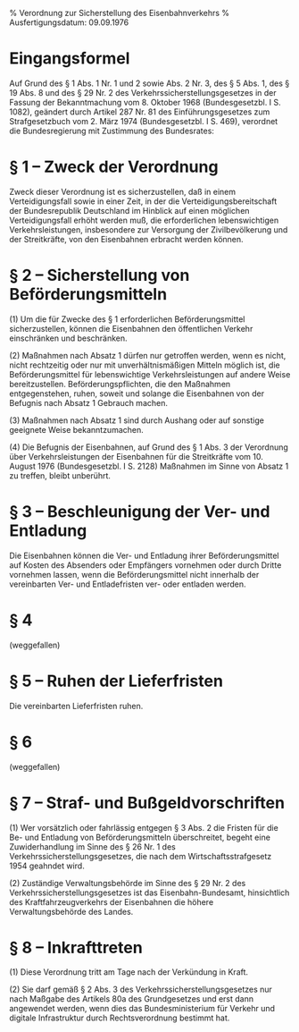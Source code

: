 % Verordnung zur Sicherstellung des Eisenbahnverkehrs
% Ausfertigungsdatum: 09.09.1976
 
# Eingangsformel

Auf Grund des § 1 Abs. 1 Nr. 1 und 2 sowie Abs. 2 Nr. 3, des § 5 Abs. 1, des § 19 Abs. 8 und des § 29 Nr. 2 des Verkehrssicherstellungsgesetzes in der Fassung der Bekanntmachung vom 8. Oktober 1968 (Bundesgesetzbl. I S. 1082), geändert durch Artikel 287 Nr. 81 des Einführungsgesetzes zum Strafgesetzbuch vom 2. März 1974 (Bundesgesetzbl. I S. 469), verordnet die Bundesregierung mit Zustimmung des Bundesrates:

# § 1 – Zweck der Verordnung

Zweck dieser Verordnung ist es sicherzustellen, daß in einem Verteidigungsfall sowie in einer Zeit, in der die Verteidigungsbereitschaft der Bundesrepublik Deutschland im Hinblick auf einen möglichen Verteidigungsfall erhöht werden muß, die erforderlichen lebenswichtigen Verkehrsleistungen, insbesondere zur Versorgung der Zivilbevölkerung und der Streitkräfte, von den Eisenbahnen erbracht werden können.

# § 2 – Sicherstellung von Beförderungsmitteln

(1) Um die für Zwecke des § 1 erforderlichen Beförderungsmittel sicherzustellen, können die Eisenbahnen den öffentlichen Verkehr einschränken und beschränken.

(2) Maßnahmen nach Absatz 1 dürfen nur getroffen werden, wenn es nicht, nicht rechtzeitig oder nur mit unverhältnismäßigen Mitteln möglich ist, die Beförderungsmittel für lebenswichtige Verkehrsleistungen auf andere Weise bereitzustellen. Beförderungspflichten, die den Maßnahmen entgegenstehen, ruhen, soweit und solange die Eisenbahnen von der Befugnis nach Absatz 1 Gebrauch machen.

(3) Maßnahmen nach Absatz 1 sind durch Aushang oder auf sonstige geeignete Weise bekanntzumachen.

(4) Die Befugnis der Eisenbahnen, auf Grund des § 1 Abs. 3 der Verordnung über Verkehrsleistungen der Eisenbahnen für die Streitkräfte vom 10. August 1976 (Bundesgesetzbl. I S. 2128) Maßnahmen im Sinne von Absatz 1 zu treffen, bleibt unberührt.

# § 3 – Beschleunigung der Ver- und Entladung

Die Eisenbahnen können die Ver- und Entladung ihrer Beförderungsmittel auf Kosten des Absenders oder Empfängers vornehmen oder durch Dritte vornehmen lassen, wenn die Beförderungsmittel nicht innerhalb der vereinbarten Ver- und Entladefristen ver- oder entladen werden.

# § 4

(weggefallen)

# § 5 – Ruhen der Lieferfristen

Die vereinbarten Lieferfristen ruhen.

# § 6

(weggefallen)

# § 7 – Straf- und Bußgeldvorschriften

(1) Wer vorsätzlich oder fahrlässig entgegen § 3 Abs. 2 die Fristen für die Be- und Entladung von Beförderungsmitteln überschreitet, begeht eine Zuwiderhandlung im Sinne des § 26 Nr. 1 des Verkehrssicherstellungsgesetzes, die nach dem Wirtschaftsstrafgesetz 1954 geahndet wird.

(2) Zuständige Verwaltungsbehörde im Sinne des § 29 Nr. 2 des Verkehrssicherstellungsgesetzes ist das Eisenbahn-Bundesamt, hinsichtlich des Kraftfahrzeugverkehrs der Eisenbahnen die höhere Verwaltungsbehörde des Landes.

# § 8 – Inkrafttreten

(1) Diese Verordnung tritt am Tage nach der Verkündung in Kraft.

(2) Sie darf gemäß § 2 Abs. 3 des Verkehrssicherstellungsgesetzes nur nach Maßgabe des Artikels 80a des Grundgesetzes und erst dann angewendet werden, wenn dies das Bundesministerium für Verkehr und digitale Infrastruktur durch Rechtsverordnung bestimmt hat.
